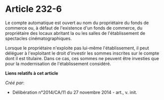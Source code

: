 # Article 232-6

Le compte automatique est ouvert au nom du propriétaire du fonds de commerce ou, à défaut de l'existence d'un fonds de
commerce, du propriétaire des locaux abritant la ou les salles de l'établissement de spectacles cinématographiques. 

Lorsque le propriétaire n'exploite pas lui-même l'établissement, il peut déléguer à l'exploitant le droit d'investir les
sommes inscrites sur le compte dont il est titulaire. Dans ce cas, ces sommes ne peuvent être investies que pour la
modernisation de l'établissement considéré.

**Liens relatifs à cet article**

_Créé par_:

  - Délibération n°2014/CA/11 du 27 novembre 2014 - art., v. init.
